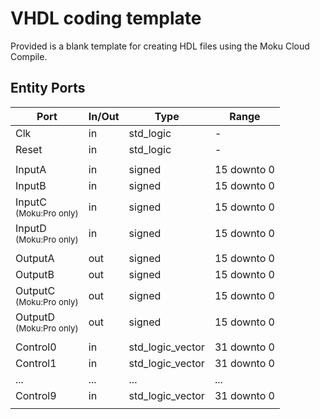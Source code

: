 # VHDL coding template

Provided is a blank template for creating HDL files using the Moku Cloud Compile.

## Entity Ports

| Port | In/Out | Type | Range |
| ----- | ----- | ----- | ----- |
| Clk | in | std_logic | - |
| Reset | in | std_logic | - |
||
| InputA | in | signed | 15 downto 0 |
| InputB | in | signed | 15 downto 0 |
| InputC <small><br> (Moku:Pro only) | in | signed | 15 downto 0 |
| InputD <small><br> (Moku:Pro only) | in | signed | 15 downto 0 |
||
| OutputA | out | signed | 15 downto 0 |
| OutputB | out | signed | 15 downto 0 |
| OutputC <small><br> (Moku:Pro only) | out | signed | 15 downto 0 |
| OutputD <small><br> (Moku:Pro only) | out | signed | 15 downto 0 |
||
| Control0 | in | std_logic_vector | 31 downto 0 |
| Control1 | in | std_logic_vector | 31 downto 0 |
| ... | ... | ... | ... |
| Control9 | in | std_logic_vector | 31 downto 0 |
||
